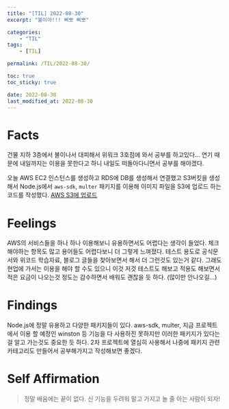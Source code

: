 ```yaml
---
title: "[TIL] 2022-08-30"
excerpt: "불이야!!! 삐뽀 삐뽀"

categories:
    - "TIL"
tags:
    - [TIL]

permalink: /TIL/2022-08-30/

toc: true
toc_sticky: true

date: 2022-08-30
last_modified_at: 2022-08-30
---
```


# Facts
건물 지하 3층에서 불이나서 대피해서 위워크 3호점에 와서 공부를 하고있다... 연기 때문에 내일까지는 이용을 못한다고 하니 내일도 떠돌아다니면서 공부를 해야겠다.

오늘 AWS EC2 인스턴스를 생성하고 RDS에 DB를 생성해서 연결했고 S3버킷을 생성해서 Node.js에서 `aws-sdk`, `multer` 패키지를 이용해 이미지 파일을 S3에 업로드 하는 코드를 작성했다.
[AWS S3에 업로드](https://sw1104.github.io/Node.js/image%20file%20AWS%20S3%EC%97%90%20%EC%A0%80%EC%9E%A5%ED%95%98%EA%B8%B0/)
# Feelings 

AWS의 서비스들을 하나 하나 이용해보니 유용하면서도 어렵다는 생각이 들었다. 체크해야하는 항목도 많고 용어들도 어렵다보니 더 그렇게 느껴졌다. 테스트 용도로 공식문서와 위코드 학습자료, 블로그 글들을 찾아보면서 해서 더 그런것도 있는거 같다. 그래도 현업에 가서는 이용을 해야 할 수도 있으니 이것 저것 테스트도 해보고 적용도 해보면서 적은 요금이 나오는것 정도는 감수하면서 배워도 괜찮을 듯 하다. (많이만 안나오길...)

# Findings
Node.js에 정말 유용하고 다양한 패키지들이 있다. aws-sdk, multer, 지금 프로젝트에서 이용 할 예정인 winston 등 기능을 다 사용하진 못하지만 이러한 패키지가 있다는걸 알고 가는것도 중요한 듯 하다. 2차 프로젝트에 열심히 사용해서 나중에 패키지 관련 카테고리도 만들어서 공부해가지고 작성해보면 좋겠다.

# Self Affirmation
> 정말 배움에는 끝이 없다. 신 기능을 두려워 말고 가지고 놀 줄 아는 사람이 되자!